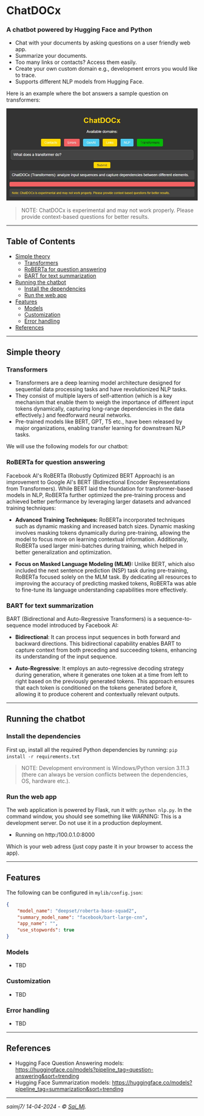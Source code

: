 # ChatDOCx

### A chatbot powered by Hugging Face and Python

- Chat with your documents by asking questions on a user friendly web app.
- Summarize your documents.
- Too many links or contacts? Access them easily.
- Create your own custom domain e.g., development errors you would like to trace.
- Supports different NLP models from Hugging Face.

Here is an example where the bot answers a sample question on transformers:

<div align="center">
    <img src="data/images/question.jpg" alt="ChatDOCx" width="600"/>
</div>

> NOTE: ChatDOCx is experimental and may not work properly. Please provide context-based questions for better results.

--- 

## Table of Contents

* [Simple theory](#simple-theory)
    - [Transformers](#transformers)
    - [RoBERTa for question answering](#RoBERTa-for-question-answering)
    - [BART for text summarization](#BART-for-text-summarization)
* [Running the chatbot](#running-the-chatbot)
    - [Install the dependencies](#install-the-dependencies)
    - [Run the web app](#run-the-web-app)
* [Features](#features)
    - [Models](#models)
    - [Customization](#customization)
    - [Error handling](#error-handling)
* [References](#references)

---

## Simple theory

### Transformers

- Transformers are a deep learning model architecture designed for sequential data processing tasks and have revolutionized NLP tasks.
- They consist of multiple layers of self-attention (which is a key mechanism that enable them to weigh the importance of different input tokens dynamically, capturing long-range dependencies in the data effectively.) and feedforward neural networks.
- Pre-trained models like BERT, GPT, T5 etc., have been released by major organizations, enabling transfer learning for downstream NLP tasks.

We will use the following models for our chatbot:

### RoBERTa for question answering

Facebook AI's RoBERTa (Robustly Optimized BERT Approach) is an improvement to Google AI's BERT (Bidirectional Encoder Representations from Transformers). While BERT laid the foundation for transformer-based models in NLP, RoBERTa further optimized the pre-training process and achieved better performance by leveraging larger datasets and advanced training techniques:

- **Advanced Training Techniques:** RoBERTa incorporated techniques such as dynamic masking and increased batch sizes. Dynamic masking involves masking tokens dynamically during pre-training, allowing the model to focus more on learning contextual information. Additionally, RoBERTa used larger mini-batches during training, which helped in better generalization and optimization.

- **Focus on Masked Language Modeling (MLM):** Unlike BERT, which also included the next sentence prediction (NSP) task during pre-training, RoBERTa focused solely on the MLM task. By dedicating all resources to improving the accuracy of predicting masked tokens, RoBERTa was able to fine-tune its language understanding capabilities more effectively.

### BART for text summarization

BART (Bidirectional and Auto-Regressive Transformers) is a sequence-to-sequence model introduced by Facebook AI:

- **Bidirectional**: It can process input sequences in both forward and backward directions. This bidirectional capability enables BART to capture context from both preceding and succeeding tokens, enhancing its understanding of the input sequence.

- **Auto-Regressive**: It employs an auto-regressive decoding strategy during generation, where it generates one token at a time from left to right based on the previously generated tokens. This approach ensures that each token is conditioned on the tokens generated before it, allowing it to produce coherent and contextually relevant outputs.


---

## Running the chatbot

### Install the dependencies

First up, install all the required Python dependencies by running: ```
pip install -r requirements.txt ```

> NOTE: Development environment is Windows/Python version 3.11.3 (there can always be version conflicts between the dependencies, OS, hardware etc.).

### Run the web app

The web application is powered by Flask, run it with: ```python nlp.py```. In the command window, you should see something like WARNING: This is a development server. Do not use it in a production deployment.

 * Running on http:/100.0.1.0:8000

Which is your web adress (just copy paste it in your browser to access the app).

---

## Features

The following can be configured in ```mylib/config.json```:

```json
{
    "model_name": "deepset/roberta-base-squad2",
    "summary_model_name": "facebook/bart-large-cnn",
    "app_name": "",
    "use_stopwords": true
}
```

### Models

- TBD

### Customization

- TBD

### Error handling

- TBD

---

## References

- Hugging Face Question Answering models: https://huggingface.co/models?pipeline_tag=question-answering&sort=trending
- Hugging Face Summarization models: https://huggingface.co/models?pipeline_tag=summarization&sort=trending
---

*saimj7/ 14-04-2024 - © <a href="http://saimj7.github.io" target="_blank">Sai_Mj</a>.*
